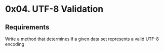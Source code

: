 # 0x04. UTF-8 Validation

## Requirements
Write a method that determines if a given data set represents a valid UTF-8 encoding

